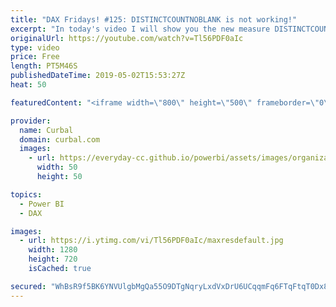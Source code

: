 ```yaml
---
title: "DAX Fridays! #125: DISTINCTCOUNTNOBLANK is not working!"
excerpt: "In today's video I will show you the new measure DISTINCTCOUNTNOBLANKS, when it works, when it doesnt and how it compares with DISTINCTCOUNT.  #curbal #DAXFridays #powerbi  If you havent seen it yet, here is a tutorial for DISTINCTCOUNT: https://curbal.com/blog/glossary/distinctcount-dax   Get Northwind"
originalUrl: https://youtube.com/watch?v=Tl56PDF0aIc
type: video
price: Free
length: PT5M46S
publishedDateTime: 2019-05-02T15:53:27Z
heat: 50

featuredContent: "<iframe width=\"800\" height=\"500\" frameborder=\"0\" src=\"https://www.youtube.com/embed/Tl56PDF0aIc\" allow=\"accelerometer; autoplay; encrypted-media; gyroscope; picture-in-picture\" allowfullscreen></iframe>"

provider:
  name: Curbal
  domain: curbal.com
  images:
    - url: https://everyday-cc.github.io/powerbi/assets/images/organizations/curbal.com-50x50.jpg
      width: 50
      height: 50

topics:
  - Power BI
  - DAX

images:
  - url: https://i.ytimg.com/vi/Tl56PDF0aIc/maxresdefault.jpg
    width: 1280
    height: 720
    isCached: true

secured: "WhBsR9f5BK6YNVUlgbMgQa55O9DTgNqryLxdVxDrU6UCqqmFq6FTqFtqT0Dx8Zq2bXP5XFWve+MnaEdBoPSwJIQlyiUXFFIyv0sZ09iJJI4KwXc1Rhk5NQj1kAuWcE2YWnlCqhkPJqsNWbzdOD/bKtoETdfgKtIfm2Jl3dq2Oqo0SFk/oTIVP2UO+jZhhVbqZJMmnDIyLvXMDiv4e6cGjx0nWI9/g01DznyFGtSvM4roEGhue7714a/eGVnGkYc39JN2xXlGEbphGBkRtc7dpRdBdXn1lWhCAL5Rp/gVOm9Gxn6DjBi3SFRnsPTvYkuhgzohTaWWmU+pUtNmX6aWNuWZOIRdEP9UyryNm7KE3aNL2Zel8DDBrSA5WxKooJuPOFb4Y8rJ0/MnmhBLG2tSSZUSkx8mRsseDMjU8+OuDf8=;fhSyxENuxZgObl85r9zfYQ=="
---
```


